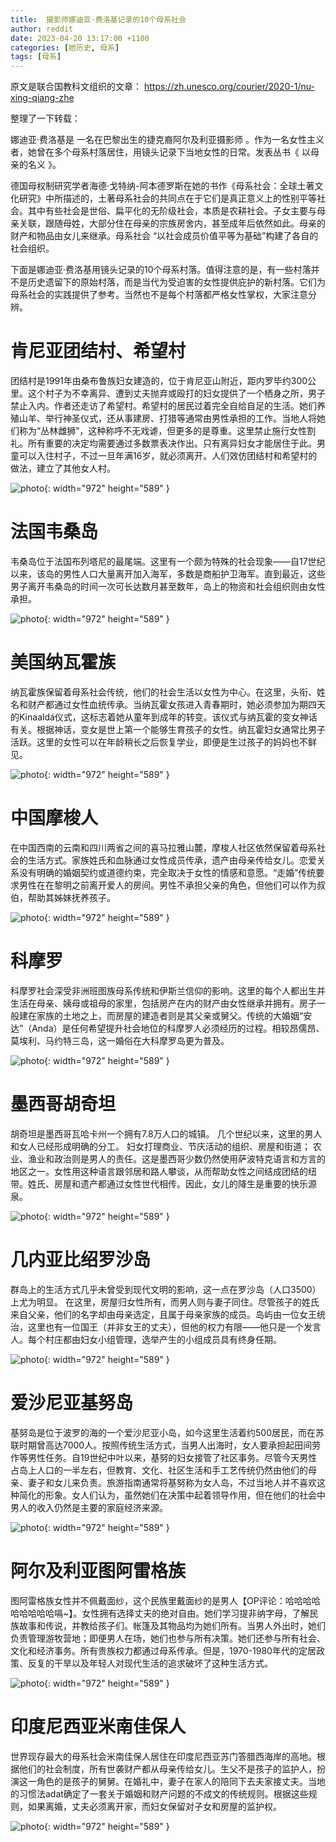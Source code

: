 ```yaml
---
title:  摄影师娜迪亚·费洛基记录的10个母系社会
author: reddit
date: 2023-04-20 13:17:00 +1100
categories: [她历史, 母系]
tags: [母系]
---
```


原文是联合国教科文组织的文章： https://zh.unesco.org/courier/2020-1/nu-xing-qiang-zhe

整理了一下转载：

娜迪亚·费洛基是 一名在巴黎出生的捷克裔阿尔及利亚摄影师 。作为一名女性主义者，她曾在多个母系村落居住，用镜头记录下当地女性的日常。发表丛书《 以母亲的名义 》。

德国母权制研究学者海德·戈特纳-阿本德罗斯在她的书作《母系社会：全球土著文化研究》中所描述的，土著母系社会的共同点在于它们是真正意义上的性别平等社会。其中有些社会是世俗、扁平化的无阶级社会，本质是农耕社会。子女主要与母亲关联，跟随母姓，大部分住在母亲的宗族房舍内，甚至成年后依然如此。母亲的财产和物品由女儿来继承。母系社会 “以社会成员价值平等为基础”构建了各自的社会组织。

下面是娜迪亚·费洛基用镜头记录的10个母系村落。值得注意的是，有一些村落并不是历史遗留下的原始村落，而是当代为受迫害的女性提供庇护的新村落。它们为母系社会的实践提供了参考。当然也不是每个村落都严格女性掌权，大家注意分辨。

# 肯尼亚团结村、希望村

团结村是1991年由桑布鲁族妇女建造的，位于肯尼亚山附近，距内罗毕约300公里。这个村子为不幸离异、遭到丈夫抛弃或殴打的妇女提供了一个栖身之所，男子禁止入内。作者还走访了希望村。希望村的居民过着完全自给自足的生活。她们养殖山羊、举行神圣仪式，还从事建房、打猎等通常由男性承担的工作。当地人将她们称为“丛林雌狮”，这种称呼不无戏谑，但更多的是尊重。这里禁止施行女性割礼。所有重要的决定均需要通过多数票表决作出。只有离异妇女才能居住于此。男童可以入住村子，不过一旦年满16岁，就必须离开。人们效仿团结村和希望村的做法，建立了其他女人村。

![photo](/assets/img/20230420/t1.jpg){: width="972" height="589" }

# 法国韦桑岛

韦桑岛位于法国布列塔尼的最尾端。这里有一个颇为特殊的社会现象——自17世纪以来，该岛的男性人口大量离开加入海军，多数是商船护卫海军。直到最近，这些男子离开韦桑岛的时间一次可长达数月甚至数年，岛上的物资和社会组织则由女性承担。

![photo](/assets/img/20230420/t2.jpg){: width="972" height="589" }

# 美国纳瓦霍族

纳瓦霍族保留着母系社会传统，他们的社会生活以女性为中心。在这里，头衔、姓名和财产都通过女性血统传承。当纳瓦霍女孩进入青春期时，她必须参加为期四天的Kinaaldá仪式，这标志着她从童年到成年的转变。该仪式与纳瓦霍的变女神话有关。根据神话，变女是世上第一个能够生育孩子的女性。纳瓦霍妇女通常比男子活跃。这里的女性可以在年龄稍长之后恢复学业，即便是生过孩子的妈妈也不鲜见。

![photo](/assets/img/20230420/t3.jpg){: width="972" height="589" }

# 中国摩梭人

在中国西南的云南和四川两省之间的喜马拉雅山麓，摩梭人社区依然保留着母系社会的生活方式。家族姓氏和血脉通过女性成员传承，遗产由母亲传给女儿。恋爱关系没有明确的婚姻契约或道德约束，完全取决于女性的情感和意愿。“走婚”传统要求男性在在黎明之前离开爱人的房间。男性不承担父亲的角色，但他们可以作为叔伯，帮助其姊妹抚养孩子。

![photo](/assets/img/20230420/t4.jpg){: width="972" height="589" }

# 科摩罗

科摩罗社会深受非洲班图族母系传统和伊斯兰信仰的影响。这里的每个人都出生并生活在母亲、姨母或祖母的家里，包括房产在内的财产由女性继承并拥有。房子一般建在家族的土地之上，而房屋的建造者则是其父亲或舅父。传统的大婚姻“安达”（Anda）是任何希望提升社会地位的科摩罗人必须经历的过程。相较昂儒昂、莫埃利、马约特三岛，这一婚俗在大科摩罗岛更为普及。

![photo](/assets/img/20230420/t5.jpg){: width="972" height="589" }

# 墨西哥胡奇坦

胡奇坦是墨西哥瓦哈卡州一个拥有7.8万人口的城镇。 几个世纪以来，这里的男人和女人已经形成明确的分工。 妇女打理商业、节庆活动的组织、房屋和街道； 农业、渔业和政治则是男人的责任。这是墨西哥少数仍然使用萨波特克语言和方言的地区之一。女性用这种语言跟邻居和路人攀谈，从而帮助女性之间结成团结的纽带。姓氏、房屋和遗产都通过女性世代相传。因此，女儿的降生是重要的快乐源泉。

![photo](/assets/img/20230420/t6.jpg){: width="972" height="589" }

# 几内亚比绍罗沙岛

群岛上的生活方式几乎未曾受到现代文明的影响，这一点在罗沙岛（人口3500）上尤为明显。 在这里，房屋归女性所有，而男人则与妻子同住。尽管孩子的姓氏来自父亲，他们的名字却由母亲选定，且属于母亲家族的成员。岛屿由一位女王统治，这里也有一位国王（并非女王的丈夫），但他的权力有限——他只是一个发言人。每个村庄都由妇女小组管理，选举产生的小组成员具有终身任期。

![photo](/assets/img/20230420/t7.jpg){: width="972" height="589" }

# 爱沙尼亚基努岛

基努岛是位于波罗的海的一个爱沙尼亚小岛，如今这里生活着约500居民，而在苏联时期曾高达7000人。按照传统生活方式，当男人出海时，女人要承担起田间劳作等男性任务。自19世纪中叶以来，基努的妇女接管了社区事务。尽管今天男性占岛上人口的一半左右，但教育、文化、社区生活和手工艺传统仍然由他们的母亲、妻子和女儿来负责。旅游指南通常将基努称为女人岛，不过当地人并不喜欢这种简化的形象。女人们认为，虽然她们在决策中起着领导作用，但在他们的社会中男人的收入仍然是主要的家庭经济来源。

![photo](/assets/img/20230420/t8.jpg){: width="972" height="589" }

# 阿尔及利亚图阿雷格族

图阿雷格族女性并不佩戴面纱，这个民族里戴面纱的是男人【OP评论：哈哈哈哈哈哈哈哈哈嗝~】。女性拥有选择丈夫的绝对自由。她们学习提非纳字母，了解民族故事和传说，并教给孩子们。帐篷及其物品均为她们所有。当男人外出时，她们负责管理游牧营地；即便男人在场，她们也参与所有决策。她们还参与所有社会、文化和经济事务。所有贵族权力都通过母系传承。但是，1970-1980年代的定居政策、反复的干旱以及年轻人对现代生活的追求破坏了这种生活方式。

![photo](/assets/img/20230420/t9.jpg){: width="972" height="589" }

# 印度尼西亚米南佳保人

世界现存最大的母系社会米南佳保人居住在印度尼西亚苏门答腊西海岸的高地。根据他们的社会制度，所有世袭财产都从母亲传给女儿。生父不是孩子的监护人，扮演这一角色的是孩子的舅舅。在婚礼中，妻子在家人的陪同下去夫家接丈夫。当地的习惯法adat确定了一套关于婚姻和财产问题的不成文的传统规则。根据这些规则，如果离婚，丈夫必须离开家，而妇女保留对子女和房屋的监护权。

![photo](/assets/img/20230420/t10.jpg){: width="972" height="589" }










